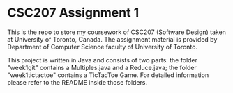 # CSC207 Assignment 1

This is the repo to store my coursework of CSC207 (Software Design) taken at University of Toronto, Canada. The assignment material is provided by Department of Computer Science faculty of University of Toronto.

This project is written in Java and consists of two parts: the folder "week1git" contains a Multiples.java and a Reduce.java; the folder "week1tictactoe" contains a TicTacToe Game. For detailed information please refer to the README inside those folders.
